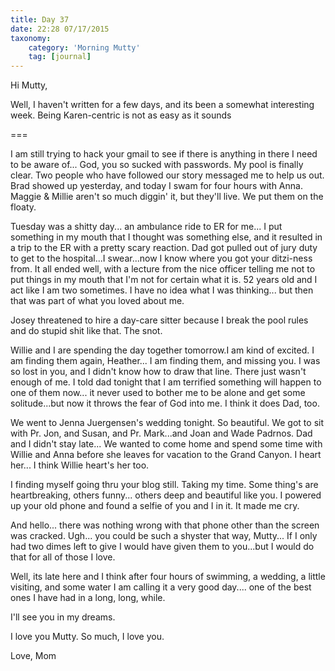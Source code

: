 ```yaml
---
title: Day 37
date: 22:28 07/17/2015 
taxonomy:
    category: 'Morning Mutty'
    tag: [journal]
---
```


Hi Mutty,

Well, I haven't written for a few days, and its been a somewhat interesting week. Being Karen-centric is not as easy as it sounds

===

I am still trying to hack your gmail to see if there is anything in there I need to be aware of... God, you so sucked with passwords.
My pool is finally clear. Two people who have followed our story messaged me to help us out. Brad showed up yesterday, and today I swam for four hours with Anna. Maggie & Millie aren't so much diggin' it, but they'll live. We put them on the floaty.

Tuesday was a shitty day... an ambulance ride to ER for me... I put something in my mouth that I thought was something else, and it resulted in a trip to the ER with a pretty scary reaction. Dad got pulled out of jury duty to get to the hospital...I swear...now I know where you got your ditzi-ness from. It all ended well, with a lecture from the nice officer telling me not to put things in my mouth that I'm not for certain what it is. 52 years old and I act like I am two sometimes. I have no idea what I was thinking... but then that was part of what you loved about me.

Josey threatened to hire a day-care sitter because I break the pool rules and do stupid shit like that. The snot.

Willie and I are spending the day together tomorrow.I am kind of excited. I am finding them again, Heather... I am finding them, and missing you. I was so lost in you, and I didn't know how to draw that line. There just wasn't enough of me. I told dad tonight that I am terrified something will happen to one of them now... it never used to bother me to be alone and get some solitude...but now it throws the fear of God into me. I think it does Dad, too.

We went to Jenna Juergensen's wedding tonight. So beautiful. We got to sit with Pr. Jon, and Susan, and Pr. Mark...and Joan and Wade Padrnos. Dad and I didn't stay late... We wanted to come home and spend some time with Willie and Anna before she leaves for vacation to the Grand Canyon. I heart her... I think Willie heart's her too.

I finding myself going thru your blog still. Taking my time. Some thing's are heartbreaking, others funny... others deep and beautiful like you. I powered up your old phone and found a selfie of you and I in it. It made me cry.

And hello... there was nothing wrong with that phone other than the screen was cracked. Ugh... you could be such a shyster that way, Mutty... If I only had two dimes left to give I would have given them to you...but I would do that for all of those I love.

Well, its late here and I think after four hours of swimming, a wedding, a little visiting, and some water I am calling it a very good day.... one of the best ones I have had in a long, long, while.

I'll see you in my dreams. 

I love you Mutty. So much, I love you.

Love, Mom

